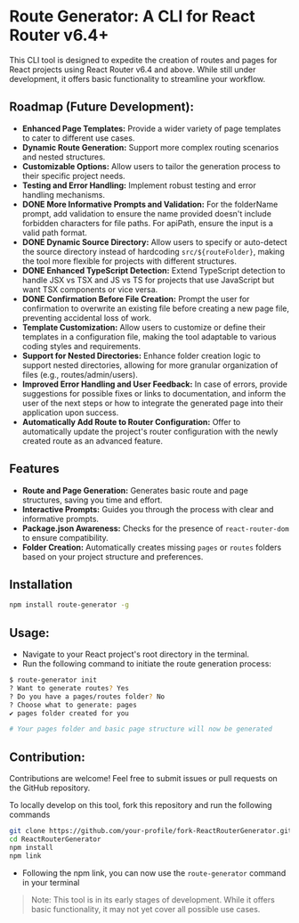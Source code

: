 # Route Generator: A CLI for React Router v6.4+

This CLI tool is designed to expedite the creation of routes and pages for React projects using React Router v6.4 and above. While still under development, it offers basic functionality to streamline your workflow.

## Roadmap (Future Development):

- **Enhanced Page Templates:** Provide a wider variety of page templates to cater to different use cases.
- **Dynamic Route Generation:** Support more complex routing scenarios and nested structures.
- **Customizable Options:** Allow users to tailor the generation process to their specific project needs.
- **Testing and Error Handling:** Implement robust testing and error handling mechanisms.
- **DONE More Informative Prompts and Validation:** For the folderName prompt, add validation to ensure the name provided doesn't include forbidden characters for file paths. For apiPath, ensure the input is a valid path format.
- **DONE Dynamic Source Directory:** Allow users to specify or auto-detect the source directory instead of hardcoding `src/${routeFolder}`, making the tool more flexible for projects with different structures.
- **DONE Enhanced TypeScript Detection:** Extend TypeScript detection to handle JSX vs TSX and JS vs TS for projects that use JavaScript but want TSX components or vice versa.
- **DONE Confirmation Before File Creation:** Prompt the user for confirmation to overwrite an existing file before creating a new page file, preventing accidental loss of work.
- **Template Customization:** Allow users to customize or define their templates in a configuration file, making the tool adaptable to various coding styles and requirements.
- **Support for Nested Directories:** Enhance folder creation logic to support nested directories, allowing for more granular organization of files (e.g., routes/admin/users).
- **Improved Error Handling and User Feedback:** In case of errors, provide suggestions for possible fixes or links to documentation, and inform the user of the next steps or how to integrate the generated page into their application upon success.
- **Automatically Add Route to Router Configuration:** Offer to automatically update the project's router configuration with the newly created route as an advanced feature.


## Features

*   **Route and Page Generation:** Generates basic route and page structures, saving you time and effort. 
*   **Interactive Prompts:** Guides you through the process with clear and informative prompts.
*   **Package.json Awareness:** Checks for the presence of `react-router-dom` to ensure compatibility.
*   **Folder Creation:** Automatically creates missing `pages` or `routes` folders based on your project structure and preferences.

## Installation

```bash
npm install route-generator -g
```

## Usage:

- Navigate to your React project's root directory in the terminal.
- Run the following command to initiate the route generation process:

```bash
$ route-generator init
? Want to generate routes? Yes
? Do you have a pages/routes folder? No
? Choose what to generate: pages
✔ pages folder created for you

# Your pages folder and basic page structure will now be generated
```

## Contribution:

Contributions are welcome! Feel free to submit issues or pull requests on the GitHub repository.

To locally develop on this tool, fork this repository and run the following commands

```bash
git clone https://github.com/your-profile/fork-ReactRouterGenerator.git
cd ReactRouterGenerator
npm install
npm link
```

- Following the npm link, you can now use the `route-generator` command in your terminal

> Note: This tool is in its early stages of development. While it offers basic functionality, it may not yet cover all possible use cases.
